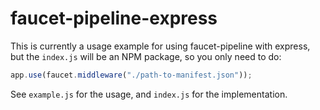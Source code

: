 # faucet-pipeline-express

This is currently a usage example for using faucet-pipeline with express, but
the `index.js` will be an NPM package, so you only need to do:

```js
app.use(faucet.middleware("./path-to-manifest.json"));
```

See `example.js` for the usage, and `index.js` for the implementation.
